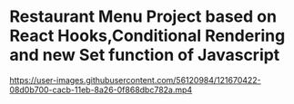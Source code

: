 # Restaurant Menu Project based on React Hooks,Conditional Rendering and new Set function of Javascript


https://user-images.githubusercontent.com/56120984/121670422-08d0b700-cacb-11eb-8a26-0f868dbc782a.mp4

